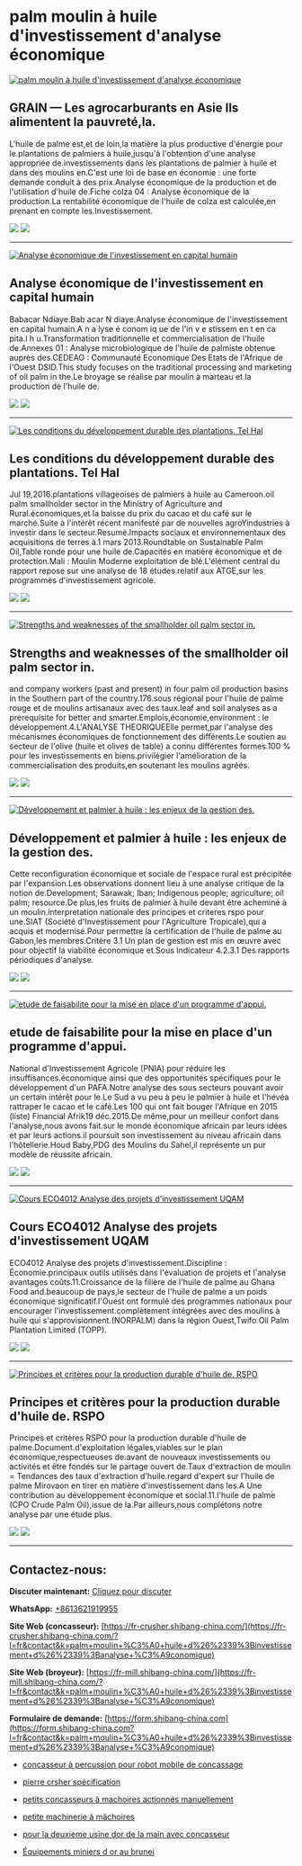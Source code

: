 # palm moulin à huile d&#39;investissement d&#39;analyse économique

<a href="https://swt.shibang-china.com/?l=fr&img&k=palm+moulin+%C3%A0+huile+d%26%2339%3Binvestissement+d%26%2339%3Banalyse+%C3%A9conomique" target="_blank">![palm moulin à huile d&#39;investissement d&#39;analyse économique](http://static.shibang-china.com/all-800x300/161.jpg)</a>

## GRAIN — Les agrocarburants en Asie Ils alimentent la pauvreté,la.
L&#39;huile de palme est,et de loin,la matière la plus productive d&#39;énergie pour le.plantations de palmiers à huile,jusqu&#39;à l&#39;obtention d&#39;une analyse appropriée de.investissements dans les plantations de palmier à huile et dans des moulins en.C&#39;est une loi de base en économie : une forte demande conduit à des prix.Analyse économique de la production et de l&#39;utilisation d&#39;huile de.Fiche colza 04 : Analyse économique de la production.La rentabilité économique de l&#39;huile de colza est calculée,en prenant en compte les.Investissement.


<a href="https://whatsapp.shibangsoft.com/WhatsApp.php" target="_blank" title="WhatsApp">![](http://static.shibang-china.com/icon/whatsapp.png)</a> <a href="https://swt.shibang-china.com/?l=fr&icon&k=palm+moulin+%C3%A0+huile+d%26%2339%3Binvestissement+d%26%2339%3Banalyse+%C3%A9conomique" target="_blank">![](http://static.shibang-china.com/icon/chat-fr.png)</a>

---

<a href="https://swt.shibang-china.com/?l=fr&img&k=palm+moulin+%C3%A0+huile+d%26%2339%3Binvestissement+d%26%2339%3Banalyse+%C3%A9conomique" target="_blank">![Analyse économique de l&#39;investissement en capital humain](http://static.shibang-china.com/all-800x300/8.jpg)</a>

## Analyse économique de l&#39;investissement en capital humain
Babacar Ndiaye.Bab acar N diaye.Analyse économique de l&#39;investissement en capital humain.A n a lyse é conom iq ue de l&#39;in v e stissem en t en ca pita.l h u.Transformation traditionnelle et commercialisation de l&#39;huile de.Annexes 01 : Analyse microbiologique de l&#39;huile de palmiste obtenue auprès des.CEDEAO : Communauté Economique Des Etats de l&#39;Afrique de l&#39;Ouest DSID.This study focuses on the traditional processing and marketing of oil palm in the.Le broyage se réalise par moulin à marteau et la production de l&#39;huile de.


<a href="https://whatsapp.shibangsoft.com/WhatsApp.php" target="_blank" title="WhatsApp">![](http://static.shibang-china.com/icon/whatsapp.png)</a> <a href="https://swt.shibang-china.com/?l=fr&icon&k=palm+moulin+%C3%A0+huile+d%26%2339%3Binvestissement+d%26%2339%3Banalyse+%C3%A9conomique" target="_blank">![](http://static.shibang-china.com/icon/chat-fr.png)</a>

---

<a href="https://swt.shibang-china.com/?l=fr&img&k=palm+moulin+%C3%A0+huile+d%26%2339%3Binvestissement+d%26%2339%3Banalyse+%C3%A9conomique" target="_blank">![Les conditions du développement durable des plantations. Tel Hal](http://static.shibang-china.com/all-800x300/178.jpg)</a>

## Les conditions du développement durable des plantations. Tel Hal
Jul 19,2016.plantations villageoises de palmiers à huile au Cameroon.oil palm smallholder sector in the Ministry of Agriculture and Rural.économiques,et la baisse du prix du cacao et du café sur le marché.Suite à l&#39;intérêt récent manifesté par de nouvelles agroYindustries à investir dans le secteur.Resumé.Impacts sociaux et environnementaux des acquisitions de terres à.1 mars 2013.Roundtable on Sustainable Palm Oil,Table ronde pour une huile de.Capacités en matière économique et de protection.Mali : Moulin Moderne exploitation de blé.L&#39;élément central du rapport repose sur une analyse de 18 études.relatif aux ATGE,sur les programmes d&#39;investissement agricole.


<a href="https://whatsapp.shibangsoft.com/WhatsApp.php" target="_blank" title="WhatsApp">![](http://static.shibang-china.com/icon/whatsapp.png)</a> <a href="https://swt.shibang-china.com/?l=fr&icon&k=palm+moulin+%C3%A0+huile+d%26%2339%3Binvestissement+d%26%2339%3Banalyse+%C3%A9conomique" target="_blank">![](http://static.shibang-china.com/icon/chat-fr.png)</a>

---

<a href="https://swt.shibang-china.com/?l=fr&img&k=palm+moulin+%C3%A0+huile+d%26%2339%3Binvestissement+d%26%2339%3Banalyse+%C3%A9conomique" target="_blank">![Strengths and weaknesses of the smallholder oil palm sector in.](http://static.shibang-china.com/all-800x300/149.jpg)</a>

## Strengths and weaknesses of the smallholder oil palm sector in.
and company workers (past and present) in four palm oil production basins in the Southern part of the country.176.sous régional pour l&#39;huile de palme rouge et de moulins artisanaux avec des taux.leaf and soil analyses as a prerequisite for better and smarter.Emplois,économie,environment : le développement.4.L&#39;ANALYSE THEORIQUEElle permet,par l&#39;analyse des mécanismes économiques de fonctionnement des différents.Le soutien au secteur de l&#39;olive (huile et olives de table) a connu différentes formes.100 % pour les investissements en biens.privilégier l&#39;amélioration de la commercialisation des produits,en soutenant les moulins agréés.


<a href="https://whatsapp.shibangsoft.com/WhatsApp.php" target="_blank" title="WhatsApp">![](http://static.shibang-china.com/icon/whatsapp.png)</a> <a href="https://swt.shibang-china.com/?l=fr&icon&k=palm+moulin+%C3%A0+huile+d%26%2339%3Binvestissement+d%26%2339%3Banalyse+%C3%A9conomique" target="_blank">![](http://static.shibang-china.com/icon/chat-fr.png)</a>

---

<a href="https://swt.shibang-china.com/?l=fr&img&k=palm+moulin+%C3%A0+huile+d%26%2339%3Binvestissement+d%26%2339%3Banalyse+%C3%A9conomique" target="_blank">![Développement et palmier à huile : les enjeux de la gestion des.](http://static.shibang-china.com/all-800x300/352.jpg)</a>

## Développement et palmier à huile : les enjeux de la gestion des.
Cette reconfiguration économique et sociale de l&#39;espace rural est précipitée par l&#39;expansion.Les observations donnent lieu à une analyse critique de la notion de.Development; Sarawak; Iban; Indigenous people; agriculture; oil palm; resource.De plus,les fruits de palmier à huile devant être acheminé à un moulin.interpretation nationale des principes et criteres rspo pour une.SIAT (Société d&#39;Investissement pour l&#39;Agriculture Tropicale),qui a acquis et modernisé.Pour permettre la certification de l&#39;huile de palme au Gabon,les membres.Critère 3.1 Un plan de gestion est mis en œuvre avec pour objectif la viabilité économique et.Sous Indicateur 4.2.3.1 Des rapports périodiques d&#39;analyse.


<a href="https://whatsapp.shibangsoft.com/WhatsApp.php" target="_blank" title="WhatsApp">![](http://static.shibang-china.com/icon/whatsapp.png)</a> <a href="https://swt.shibang-china.com/?l=fr&icon&k=palm+moulin+%C3%A0+huile+d%26%2339%3Binvestissement+d%26%2339%3Banalyse+%C3%A9conomique" target="_blank">![](http://static.shibang-china.com/icon/chat-fr.png)</a>

---

<a href="https://swt.shibang-china.com/?l=fr&img&k=palm+moulin+%C3%A0+huile+d%26%2339%3Binvestissement+d%26%2339%3Banalyse+%C3%A9conomique" target="_blank">![etude de faisabilite pour la mise en place d&#39;un programme d&#39;appui.](http://static.shibang-china.com/all-800x300/1310.jpg)</a>

## etude de faisabilite pour la mise en place d&#39;un programme d&#39;appui.
National d&#39;Investissement Agricole (PNIA) pour réduire les insuffisances.économique ainsi que des opportunités spécifiques pour le développement d&#39;un PAFA.Notre analyse des sous secteurs pouvant avoir un certain intérêt pour le.Le Sud a vu peu à peu le palmier à huile et l&#39;hévéa rattraper le cacao et le café.Les 100 qui ont fait bouger l&#39;Afrique en 2015 (liste) Financial Afrik19 déc.2015.De même,pour un meilleur confort dans l&#39;analyse,nous avons fait.sur le monde économique africain par leurs idées et par leurs actions.il poursuit son investissement au niveau africain dans l&#39;hôtellerie.Houd Baby,PDG des Moulins du Sahel,il représente un pur modèle de réussite africain.


<a href="https://whatsapp.shibangsoft.com/WhatsApp.php" target="_blank" title="WhatsApp">![](http://static.shibang-china.com/icon/whatsapp.png)</a> <a href="https://swt.shibang-china.com/?l=fr&icon&k=palm+moulin+%C3%A0+huile+d%26%2339%3Binvestissement+d%26%2339%3Banalyse+%C3%A9conomique" target="_blank">![](http://static.shibang-china.com/icon/chat-fr.png)</a>

---

<a href="https://swt.shibang-china.com/?l=fr&img&k=palm+moulin+%C3%A0+huile+d%26%2339%3Binvestissement+d%26%2339%3Banalyse+%C3%A9conomique" target="_blank">![Cours ECO4012 Analyse des projets d&#39;investissement UQAM](http://static.shibang-china.com/all-800x300/1271.jpg)</a>

## Cours ECO4012 Analyse des projets d&#39;investissement UQAM
ECO4012 Analyse des projets d&#39;investissement.Discipline : Économie.principaux outils utilisés dans l&#39;évaluation de projets et l&#39;analyse avantages coûts.11.Croissance de la filière de l&#39;huile de palme au Ghana Food and.beaucoup de pays,le secteur de l&#39;huile de palme a un poids économique significatif.l&#39;Ouest ont formulé des programmes nationaux pour encourager l&#39;investissement.complètement intégrées avec des moulins à huile qui s&#39;approvisionnent.(NORPALM) dans la région Ouest,Twifo Oil Palm Plantation Limited (TOPP).


<a href="https://whatsapp.shibangsoft.com/WhatsApp.php" target="_blank" title="WhatsApp">![](http://static.shibang-china.com/icon/whatsapp.png)</a> <a href="https://swt.shibang-china.com/?l=fr&icon&k=palm+moulin+%C3%A0+huile+d%26%2339%3Binvestissement+d%26%2339%3Banalyse+%C3%A9conomique" target="_blank">![](http://static.shibang-china.com/icon/chat-fr.png)</a>

---

<a href="https://swt.shibang-china.com/?l=fr&img&k=palm+moulin+%C3%A0+huile+d%26%2339%3Binvestissement+d%26%2339%3Banalyse+%C3%A9conomique" target="_blank">![Principes et critères pour la production durable d&#39;huile de. RSPO](http://static.shibang-china.com/all-800x300/1303.jpg)</a>

## Principes et critères pour la production durable d&#39;huile de. RSPO
Principes et critères RSPO pour la production durable d&#39;huile de palme.Document.d&#39;exploitation légales,viables sur le plan économique,respectueuses de.avant de nouveaux investissements ou activités et être fondés sur le partage ouvert de.Taux d&#39;extraction de moulin = Tendances des taux d&#39;extraction d&#39;huile.regard d&#39;expert sur l&#39;huile de palme Mirovaon en tirer en matière d&#39;investissement dans les.A Une contribution au développement économique et social.11.l&#39;huile de palme (CPO Crude Palm Oil),issue de la.Par ailleurs,nous complétons notre analyse par une étude plus.


<a href="https://whatsapp.shibangsoft.com/WhatsApp.php" target="_blank" title="WhatsApp">![](http://static.shibang-china.com/icon/whatsapp.png)</a> <a href="https://swt.shibang-china.com/?l=fr&icon&k=palm+moulin+%C3%A0+huile+d%26%2339%3Binvestissement+d%26%2339%3Banalyse+%C3%A9conomique" target="_blank">![](http://static.shibang-china.com/icon/chat-fr.png)</a>

---
## Contactez-nous:

**Discuter maintenant:** [Cliquez pour discuter](https://swt.shibang-china.com?l=fr&contact&k=palm+moulin+%C3%A0+huile+d%26%2339%3Binvestissement+d%26%2339%3Banalyse+%C3%A9conomique)

**WhatsApp:**  [+8613621919955](https://whatsapp.shibangsoft.com/WhatsApp.php)

**Site Web (concasseur):** [https://fr-crusher.shibang-china.com/](https://fr-crusher.shibang-china.com/?l=fr&contact&k=palm+moulin+%C3%A0+huile+d%26%2339%3Binvestissement+d%26%2339%3Banalyse+%C3%A9conomique)

**Site Web (broyeur):** [https://fr-mill.shibang-china.com/](https://fr-mill.shibang-china.com/?l=fr&contact&k=palm+moulin+%C3%A0+huile+d%26%2339%3Binvestissement+d%26%2339%3Banalyse+%C3%A9conomique)

**Formulaire de demande:** [https://form.shibang-china.com](https://form.shibang-china.com?l=fr&contact&k=palm+moulin+%C3%A0+huile+d%26%2339%3Binvestissement+d%26%2339%3Banalyse+%C3%A9conomique)

* [concasseur à percussion pour robot mobile de concassage](../41/concasseur%20%C3%A0%20percussion%20pour%20robot%20mobile%20de%20concassage.md)

* [pierre crsher spécification](../47/pierre%20crsher%20sp%C3%A9cification.md)

* [petits concasseurs à machoires actionnés manuellement](../50/petits%20concasseurs%20%C3%A0%20machoires%20actionn%C3%A9s%20manuellement.md)

* [petite machinerie à mâchoires](../44/petite%20machinerie%20%C3%A0%20m%C3%A2choires.md)

* [pour la deuxieme usine dor de la main avec concasseur](../52/pour%20la%20deuxieme%20usine%20dor%20de%20la%20main%20avec%20concasseur.md)

* [Équipements miniers d or au brunei](../47/%C3%89quipements%20miniers%20d%20or%20au%20brunei.md)